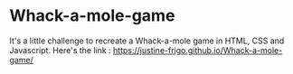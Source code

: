 # Whack-a-mole-game

It's a little challenge to recreate a Whack-a-mole game in HTML, CSS and Javascript. Here's the link : https://justine-frigo.github.io/Whack-a-mole-game/
